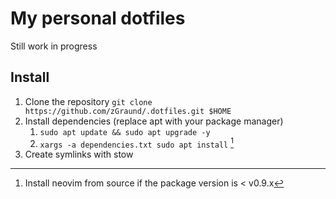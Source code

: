 # My personal dotfiles

Still work in progress

## Install

1. Clone the repository `git clone https://github.com/zGraund/.dotfiles.git $HOME`
2. Install dependencies (replace apt with your package manager)
    1. `sudo apt update && sudo apt upgrade -y`
    2. `xargs -a dependencies.txt sudo apt install` [^1]
3. Create symlinks with stow

[^1]: Install neovim from source if the package version is < v0.9.x
